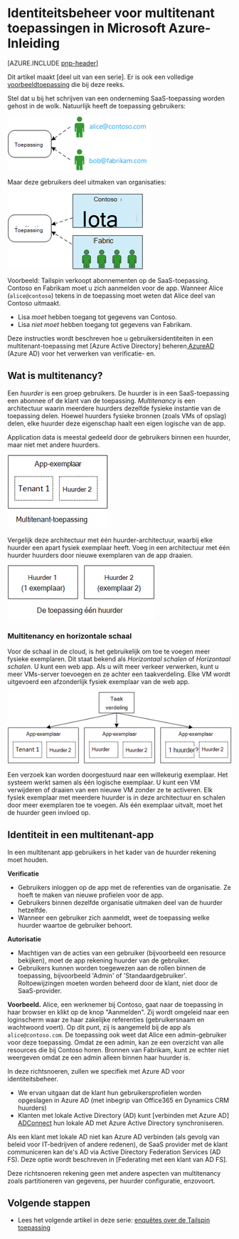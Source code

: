 <properties
   pageTitle="Identiteitsbeheer voor multitenant toepassingen | Microsoft Azure"
   description="Inleiding tot identiteitsbeheer in multitenant-toepassingen"
   services=""
   documentationCenter="na"
   authors="MikeWasson"
   manager="roshar"
   editor=""
   tags=""/>

<tags
   ms.service="guidance"
   ms.devlang="dotnet"
   ms.topic="article"
   ms.tgt_pltfrm="na"
   ms.workload="na"
   ms.date="06/02/2016"
   ms.author="mwasson"/>

# <a name="introduction-to-identity-management-for-multitenant-applications-in-microsoft-azure"></a>Identiteitsbeheer voor multitenant toepassingen in Microsoft Azure-Inleiding

[AZURE.INCLUDE [pnp-header](../../includes/guidance-pnp-header-include.md)]

Dit artikel maakt [deel uit van een serie]. Er is ook een volledige [voorbeeldtoepassing] die bij deze reeks.

Stel dat u bij het schrijven van een onderneming SaaS-toepassing worden gehost in de wolk. Natuurlijk heeft de toepassing gebruikers:

![Gebruikers](media/guidance-multitenant-identity/users.png)

Maar deze gebruikers deel uitmaken van organisaties:

![Organisatie-gebruikers](media/guidance-multitenant-identity/org-users.png)

Voorbeeld: Tailspin verkoopt abonnementen op de SaaS-toepassing. Contoso en Fabrikam moet u zich aanmelden voor de app. Wanneer Alice (`alice@contoso`) tekens in de toepassing moet weten dat Alice deel van Contoso uitmaakt.

- Lisa _moet_ hebben toegang tot gegevens van Contoso.
- Lisa _niet moet_ hebben toegang tot gegevens van Fabrikam.

Deze instructies wordt beschreven hoe u gebruikersidentiteiten in een multitenant-toepassing met [Azure Active Directory] beheren[ AzureAD] (Azure AD) voor het verwerken van verificatie- en.

## <a name="what-is-multitenancy"></a>Wat is multitenancy?

Een _huurder_ is een groep gebruikers. De huurder is in een SaaS-toepassing een abonnee of de klant van de toepassing. _Multitenancy_ is een architectuur waarin meerdere huurders dezelfde fysieke instantie van de toepassing delen. Hoewel huurders fysieke bronnen (zoals VMs of opslag) delen, elke huurder deze eigenschap haalt een eigen logische van de app.

Application data is meestal gedeeld door de gebruikers binnen een huurder, maar niet met andere huurders.

![Multitenant](media/guidance-multitenant-identity/multitenant.png)

Vergelijk deze architectuur met één huurder-architectuur, waarbij elke huurder een apart fysiek exemplaar heeft. Voeg in een architectuur met één huurder huurders door nieuwe exemplaren van de app draaien.

![Één huurder](media/guidance-multitenant-identity/single-tenant.png)

### <a name="multitenancy-and-horizontal-scaling"></a>Multitenancy en horizontale schaal

Voor de schaal in de cloud, is het gebruikelijk om toe te voegen meer fysieke exemplaren. Dit staat bekend als _Horizontaal schalen_ of _Horizontaal schalen_. U kunt een web app. Als u wilt meer verkeer verwerken, kunt u meer VMs-server toevoegen en ze achter een taakverdeling. Elke VM wordt uitgevoerd een afzonderlijk fysiek exemplaar van de web app.

![Een website voor taakverdeling](media/guidance-multitenant-identity/load-balancing.png)

Een verzoek kan worden doorgestuurd naar een willekeurig exemplaar. Het systeem werkt samen als één logische exemplaar. U kunt een VM verwijderen of draaien van een nieuwe VM zonder ze te activeren. Elk fysiek exemplaar met meerdere huurder is in deze architectuur en schalen door meer exemplaren toe te voegen. Als één exemplaar uitvalt, moet het de huurder geen invloed op.

## <a name="identity-in-a-multitenant-app"></a>Identiteit in een multitenant-app

In een multitenant app gebruikers in het kader van de huurder rekening moet houden.

**Verificatie**

- Gebruikers inloggen op de app met de referenties van de organisatie. Ze hoeft te maken van nieuwe profielen voor de app.
- Gebruikers binnen dezelfde organisatie uitmaken deel van de huurder hetzelfde.
- Wanneer een gebruiker zich aanmeldt, weet de toepassing welke huurder waartoe de gebruiker behoort.

**Autorisatie**

- Machtigen van de acties van een gebruiker (bijvoorbeeld een resource bekijken), moet de app rekening huurder van de gebruiker.
- Gebruikers kunnen worden toegewezen aan de rollen binnen de toepassing, bijvoorbeeld 'Admin' of 'Standaardgebruiker'. Roltoewijzingen moeten worden beheerd door de klant, niet door de SaaS-provider.

**Voorbeeld.** Alice, een werknemer bij Contoso, gaat naar de toepassing in haar browser en klikt op de knop "Aanmelden". Zij wordt omgeleid naar een loginscherm waar ze haar zakelijke referenties (gebruikersnaam en wachtwoord voert). Op dit punt, zij is aangemeld bij de app als `alice@contoso.com`. De toepassing ook weet dat Alice een admin-gebruiker voor deze toepassing. Omdat ze een admin, kan ze een overzicht van alle resources die bij Contoso horen. Bronnen van Fabrikam, kunt ze echter niet weergeven omdat ze een admin alleen binnen haar huurder is.

In deze richtsnoeren, zullen we specifiek met Azure AD voor identiteitsbeheer.

- We ervan uitgaan dat de klant hun gebruikersprofielen worden opgeslagen in Azure AD (met inbegrip van Office365 en Dynamics CRM huurders)
- Klanten met lokale Active Directory (AD) kunt [verbinden met Azure AD] [ ADConnect] hun lokale AD met Azure Active Directory synchroniseren.

Als een klant met lokale AD niet kan Azure AD verbinden (als gevolg van beleid voor IT-bedrijven of andere redenen), de SaaS provider met de klant communiceren kan de's AD via Active Directory Federation Services (AD FS). Deze optie wordt beschreven in [Federating met een klant van AD FS].

Deze richtsnoeren rekening geen met andere aspecten van multitenancy zoals partitioneren van gegevens, per huurder configuratie, enzovoort.

## <a name="next-steps"></a>Volgende stappen

- Lees het volgende artikel in deze serie: [enquêtes over de Tailspin toepassing][tailpin]

<!-- Links -->
[ADConnect]: ../active-directory/active-directory-aadconnect.md
[AzureAD]: https://azure.microsoft.com/documentation/services/active-directory/
[bij een reeks hoort]: guidance-multitenant-identity.md
[Met AD FS voor de klant federeren]: guidance-multitenant-identity-adfs.md
[voorbeeldtoepassing]: https://github.com/Azure-Samples/guidance-identity-management-for-multitenant-apps
[tailpin]: guidance-multitenant-identity-tailspin.md

